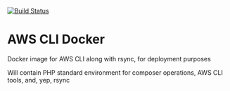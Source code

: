 [![Build Status](https://travis-ci.com/in-prateek/aws-cli-docker.svg?branch=master)](https://travis-ci.com/in-prateek/aws-cli-docker)
# AWS CLI Docker
Docker image for AWS CLI along with rsync, for deployment purposes

Will contain PHP standard environment for composer operations, AWS CLI tools, and, yep, rsync

